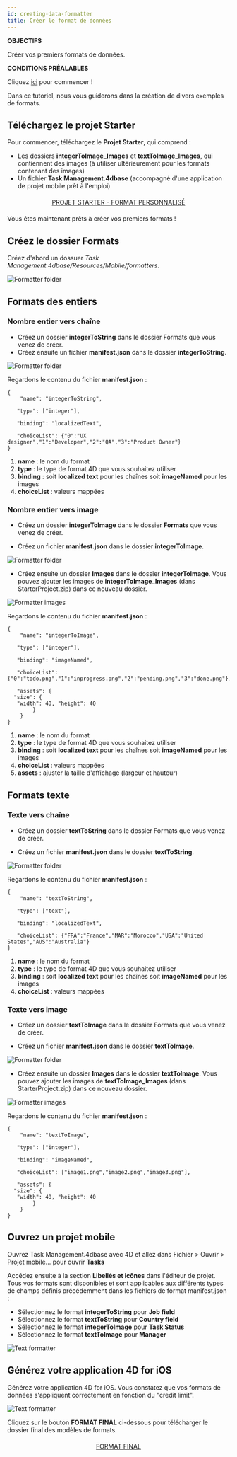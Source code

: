 ```yaml
---
id: creating-data-formatter
title: Créer le format de données
---
```


<div class = "objectives"> 

**OBJECTIFS**

Créer vos premiers formats de données.</div> <div class = "prerequisites"> 

**CONDITIONS PRÉALABLES**

Cliquez [ici](prerequisites.html) pour commencer !</div> 

Dans ce tutoriel, nous vous guiderons dans la création de divers exemples de formats.

## Téléchargez le projet Starter

Pour commencer, téléchargez le **Projet Starter**, qui comprend :

* Les dossiers **integerToImage_Images** et **textToImage_Images**, qui contiennent des images (à utiliser ultérieurement pour les formats contenant des images)
* Un fichier **Task Management.4dbase** (accompagné d'une application de projet mobile prêt à l'emploi)

<div style="text-align: center; margin-top: 20px; margin-bottom: 20px">
  <p>
    

<a class="button"
href="../assets/en/custom-formatter/CustomFormatterStarterProject.zip">PROJET STARTER - FORMAT PERSONNALISÉ</a>

  </p>
</div>

Vous êtes maintenant prêts à créer vos premiers formats !

## Créez le dossier Formats

Créez d'abord un dossuer *Task Management.4dbase/Resources/Mobile/formatters*.

![Formatter folder](assets/en/custom-formatter/formatter-folder.png)

## Formats des entiers

### Nombre entier vers chaîne

* Créez un dossier **integerToString** dans le dossier Formats que vous venez de créer.
* Créez ensuite un fichier **manifest.json** dans le dossier **integerToString**.

![Formatter folder](assets/en/custom-formatter/formatter-folder-integertostring.png)

Regardons le contenu du fichier **manifest.json** :

    {
        "name": "integerToString",
    
       "type": ["integer"],
    
       "binding": "localizedText",
    
       "choiceList": {"0":"UX designer","1":"Developer","2":"QA","3":"Product Owner"}
    }
    

1. **name** : le nom du format
2. **type** : le type de format 4D que vous souhaitez utiliser
3. **binding** : soit **localized text** pour les chaînes soit **imageNamed** pour les images
4. **choiceList** : valeurs mappées

### Nombre entier vers image

* Créez un dossier **integerToImage** dans le dossier **Formats** que vous venez de créer.

* Créez un fichier **manifest.json** dans le dossier **integerToImage**.

![Formatter folder](assets/en/custom-formatter/formatter-folder-integertoimage.png)

* Créez ensuite un dossier **Images** dans le dossier **integerToImage**. Vous pouvez ajouter les images de **integerToImage_Images** (dans StarterProject.zip) dans ce nouveau dossier.

![Formatter images](assets/en/custom-formatter/formatter-images-integertoimage.png)

Regardons le contenu du fichier **manifest.json** :

    {
        "name": "integerToImage",
    
       "type": ["integer"],
    
       "binding": "imageNamed",
    
       "choiceList": {"0":"todo.png","1":"inprogress.png","2":"pending.png","3":"done.png"},
    
       "assets": {
      "size": {
       "width": 40, "height": 40
            }
        }
    }
    

1. **name** : le nom du format
2. **type** : le type de format 4D que vous souhaitez utiliser 
3. **binding** : soit **localized text** pour les chaînes soit **imageNamed** pour les images
4. **choiceList** : valeurs mappées
5. **assets** : ajuster la taille d'affichage (largeur et hauteur)

## Formats texte

### Texte vers chaîne

* Créez un dossier **textToString** dans le dossier Formats que vous venez de créer.

* Créez un fichier **manifest.json** dans le dossier **textToString**.

![Formatter folder](assets/en/custom-formatter/formatter-folder-texttostring.png)

Regardons le contenu du fichier **manifest.json** :

    {
        "name": "textToString",
    
       "type": ["text"],
    
       "binding": "localizedText",
    
       "choiceList": {"FRA":"France","MAR":"Morocco","USA":"United States","AUS":"Australia"}
    }
    

1. **name** : le nom du format
2. **type** : le type de format 4D que vous souhaitez utiliser
3. **binding** : soit **localized text** pour les chaînes soit **imageNamed** pour les images
4. **choiceList** : valeurs mappées

### Texte vers image

* Créez un dossier **textToImage** dans le dossier Formats que vous venez de créer.

* Créez un fichier **manifest.json** dans le dossier **textToImage**.

![Formatter folder](assets/en/custom-formatter/formatter-folder-textToImage.png)

* Créez ensuite un dossier **Images** dans le dossier **textToImage**. Vous pouvez ajouter les images de **textToImage_Images** (dans StarterProject.zip) dans ce nouveau dossier.

![Formatter images](assets/en/custom-formatter/formatter-images-textToImage.png)

Regardons le contenu du fichier **manifest.json** :

    {
        "name": "textToImage",
    
       "type": ["integer"],
    
       "binding": "imageNamed",
    
       "choiceList": ["image1.png","image2.png","image3.png"],
    
       "assets": {
      "size": {
       "width": 40, "height": 40
            }
        }
    }
    
    

## Ouvrez un projet mobile

Ouvrez Task Management.4dbase avec 4D et allez dans Fichier > Ouvrir > Projet mobile... pour ouvrir **Tasks**

Accédez ensuite à la section **Libellés et icônes** dans l'éditeur de projet. Tous vos formats sont disponibles et sont applicables aux différents types de champs définis précédemment dans les fichiers de format manifest.json :

* Sélectionnez le format **integerToString** pour **Job field**
* Sélectionnez le format **textToString** pour **Country field**
* Sélectionnez le format **integerToImage** pour **Task Status**
* Sélectionnez le format **textToImage** pour **Manager**

![Text formatter](assets/en/custom-formatter/formatters-icons-&-labels.png)

## Générez votre application 4D for iOS

Générez votre application 4D for iOS. Vous constatez que vos formats de données s'appliquent correctement en fonction du "credit limit".

![Text formatter](assets/en/custom-formatter/formatters-final-result.png)

Cliquez sur le bouton **FORMAT FINAL** ci-dessous pour télécharger le dossier final des modèles de formats.

<div style="text-align: center; margin-top: 20px">
  <p>
    

<a class="button"
href="../assets/en/custom-formatter/CustomFormattersFinalProject.zip">FORMAT FINAL</a>

  </p>
</div>